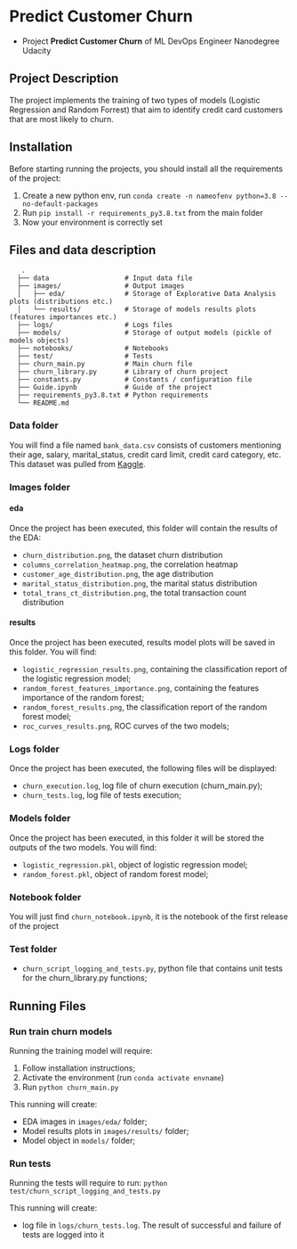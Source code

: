 # Predict Customer Churn

- Project **Predict Customer Churn** of ML DevOps Engineer Nanodegree Udacity

## Project Description
The project implements the training of two types of models (Logistic Regression and Random Forrest) that aim to identify credit card customers that are most likely to churn.

## Installation
Before starting running the projects, you should install all the requirements of the project: 
1. Create a new python env, run `conda create -n nameofenv python=3.8 --no-default-packages`
2. Run `pip install -r requirements_py3.8.txt` from the main folder
3. Now your environment is correctly set

## Files and data description
  ```text
     .
    ├── data                   # Input data file 
    ├── images/                # Output images 
    │   ├── eda/               # Storage of Explorative Data Analysis plots (distributions etc.)
    │   └── results/           # Storage of models results plots (features importances etc.)
    ├── logs/                  # Logs files
    ├── models/                # Storage of output models (pickle of models objects)  
    ├── notebooks/             # Notebooks 
    ├── test/                  # Tests 
    ├── churn_main.py          # Main churn file
    ├── churn_library.py       # Library of churn project
    ├── constants.py           # Constants / configuration file
    ├── Guide.ipynb            # Guide of the project
    ├── requirements_py3.8.txt # Python requirements
    └── README.md
  ```

### Data folder
You will find a file named `bank_data.csv` consists of customers mentioning their age, salary, marital_status, credit card limit, credit card category, etc.
This dataset was pulled from [Kaggle](https://www.kaggle.com/datasets/sakshigoyal7/credit-card-customers).

### Images folder
#### eda
Once the project has been executed, this folder will contain the results of the EDA: 
- `churn_distribution.png`, the dataset churn distribution
- `columns_correlation_heatmap.png`, the correlation heatmap
- `customer_age_distribution.png`, the age distribution
- `marital_status_distribution.png`, the marital status distribution
- `total_trans_ct_distribution.png`, the total transaction count distribution

#### results
Once the project has been executed, results model plots will be saved in this folder. You will find: 
- `logistic_regression_results.png`, containing the classification report of the logistic regression model; 
- `random_forest_features_importance.png`, containing the features importance of the random forest;
- `random_forest_results.png`, the classification report of the random forest model;
- `roc_curves_results.png`, ROC curves of the two models;

### Logs folder
Once the project has been executed, the following files will be displayed:
- `churn_execution.log`, log file of churn execution (churn_main.py);
- `churn_tests.log`, log file of tests execution;

### Models folder
Once the project has been executed, in this folder it will be stored the outputs of the two models. You will find: 
- `logistic_regression.pkl`, object of logistic regression model;
- `random_forest.pkl`, object of random forest model;

### Notebook folder
You will just find `churn_notebook.ipynb`, it is the notebook of the first release of the project

### Test folder
- `churn_script_logging_and_tests.py`, python file that contains unit tests for the churn_library.py functions;

## Running Files

### Run train churn models 
Running the training model will require: 
1. Follow installation instructions; 
2. Activate the environment (run `conda activate envname`)
3. Run `python churn_main.py`

This running will create: 
- EDA images in `images/eda/` folder;
- Model results plots in `images/results/` folder; 
- Model object in `models/` folder; 

### Run tests
Running the tests will require to run: 
`python test/churn_script_logging_and_tests.py`

This running will create: 
- log file in `logs/churn_tests.log`. The result of successful and failure of tests are logged into it
